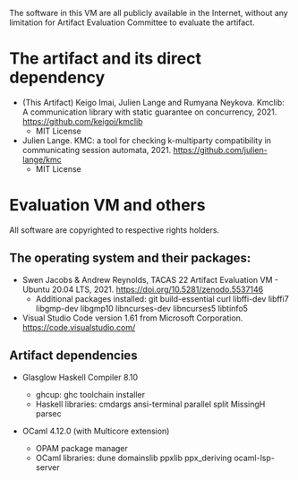 The software in this VM are all publicly available in the Internet, without any limitation for Artifact Evaluation Committee to evaluate the artifact.

# The artifact and its direct dependency

- (This Artifact) Keigo Imai, Julien Lange and Rumyana Neykova. Kmclib: A communication library with static guarantee on concurrency, 2021. https://github.com/keigoi/kmclib
  * MIT License
- Julien Lange. KMC: a tool for checking k-multiparty compatibility in communicating session automata, 2021. https://github.com/julien-lange/kmc
  * MIT License

# Evaluation VM and others

All software are copyrighted to respective rights holders.

## The operating system and their packages:

- Swen Jacobs & Andrew Reynolds, TACAS 22 Artifact Evaluation VM - Ubuntu 20.04 LTS, 2021. https://doi.org/10.5281/zenodo.5537146
  - Additional packages installed: git build-essential curl libffi-dev libffi7 libgmp-dev libgmp10 libncurses-dev libncurses5 libtinfo5
- Visual Studio Code version 1.61 from Microsoft Corporation. https://code.visualstudio.com/

## Artifact dependencies

- Glasglow Haskell Compiler 8.10
  - ghcup: ghc toolchain installer
  - Haskell libraries: cmdargs ansi-terminal parallel split MissingH parsec

- OCaml 4.12.0 (with Multicore extension)
  - OPAM package manager
  - OCaml libraries: dune domainslib ppxlib ppx_deriving ocaml-lsp-server
